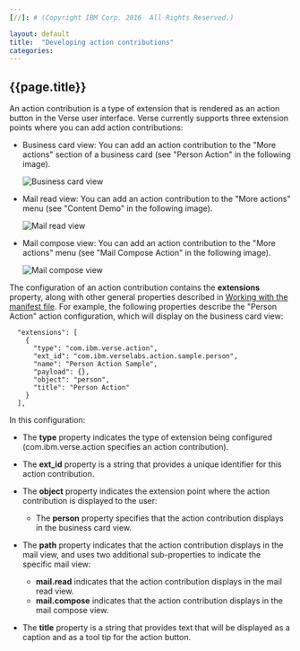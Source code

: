```yaml
---
[//]: # (Copyright IBM Corp. 2016  All Rights Reserved.)

layout: default
title:  "Developing action contributions"
categories:
---
```


## {{page.title}}  


An action contribution is a type of extension that is rendered as an action button in the Verse user interface. Verse currently supports three extension points where you can add action contributions:

* Business card view: You can add an action contribution to the "More actions" section of a business card (see "Person Action" in the following image).

    ![Business card view]({{site.baseurl}}/tutorials/img/bizcard_action.png "business card view")   

* Mail read view: You can add an action contribution to the "More actions" menu (see "Content Demo" in the following image).

    ![Mail read view]({{site.baseurl}}/tutorials/img/mailreadview.png "mail read view")   

* Mail compose view:  You can add an action contribution to the "More actions" menu (see "Mail Compose Action" in the following image).

    ![Mail compose view]({{site.baseurl}}/tutorials/img/compose_view_action.png "mail compose view")   

The configuration of an action contribution contains the __extensions__ property, along with other general properties described in [Working with the manifest file][1]. For example, the following properties describe the "Person Action" action configuration, which will display on the business card view:

```
  "extensions": [
    {
      "type": "com.ibm.verse.action",
      "ext_id": "com.ibm.verselabs.action.sample.person",
      "name": "Person Action Sample",
      "payload": {},
      "object": "person",
      "title": "Person Action"
    }
  ],
```

In this configuration:

* The __type__ property indicates the type of extension being configured (com.ibm.verse.action specifies an action contribution).

* The __ext_id__ property is a string that provides a unique identifier for this action contribution.

* The __object__ property indicates the extension point where the action contribution is displayed to the user:

    * The __person__ property specifies that the action contribution displays in the business card view.

* The __path__ property indicates that the action contribution displays in the mail view, and uses two additional sub-properties to indicate the specific mail view:

    * __mail.read__ indicates that the action contribution displays in the mail read view.
    * __mail.compose__ indicates that the action contribution displays in the mail compose view.

* The __title__ property is a string that provides text that will be displayed as a caption and as a tool tip for the action button.



[1]: {{site.baseurl}}/tutorials/ext-manifest.html
